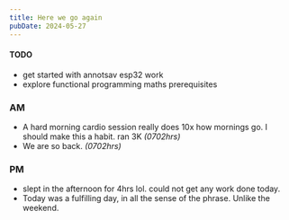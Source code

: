 ```yaml
---
title: Here we go again
pubDate: 2024-05-27
---
```


#### TODO

- get started with annotsav esp32 work
- explore functional programming maths prerequisites

### AM

- A hard morning cardio session really does 10x how mornings go. I should make this a habit. ran 3K *(0702hrs)*
- We are so back. *(0702hrs)*


### PM

- slept in the afternoon for 4hrs lol. could not get any work done today.
- Today was a fulfilling day, in all the sense of the phrase. Unlike the weekend.
